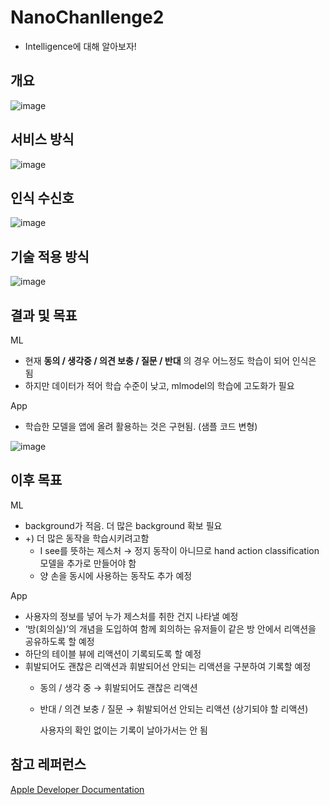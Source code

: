 # NanoChanllenge2
- Intelligence에 대해 알아보자!

## 개요

![image](https://user-images.githubusercontent.com/20871603/188385565-34413177-9a3a-4fe1-850c-2060a9870793.png)

## 서비스 방식

![image](https://user-images.githubusercontent.com/20871603/188385614-b4605a1b-1a88-483a-8bcb-7abec4641734.png)

## 인식 수신호

![image](https://user-images.githubusercontent.com/20871603/188385662-a3e6b331-ff8b-4043-9e40-5e926f198219.png)

## 기술 적용 방식

![image](https://user-images.githubusercontent.com/20871603/188385693-75e6df48-4c44-4340-9b73-5f2af4971d9a.png)

## 결과 및 목표

ML

- 현재 **동의 / 생각중 / 의견 보충 / 질문 / 반대** 의 경우 어느정도 학습이 되어 인식은 됨
- 하지만 데이터가 적어 학습 수준이 낮고, mlmodel의 학습에 고도화가 필요

App

- 학습한 모델을 앱에 올려 활용하는 것은 구현됨. (샘플 코드 변형)

![image](https://user-images.githubusercontent.com/20871603/188385735-3c8254d1-f893-40a4-8495-c26d56acf034.png)

## 이후 목표

ML

- background가 적음. 더 많은 background 확보 필요
- +) 더 많은 동작을 학습시키려고함
    - I see를 뜻하는 제스처 → 정지 동작이 아니므로 hand action classification 모델을 추가로 만들어야 함
    - 양 손을 동시에 사용하는 동작도 추가 예정

App

- 사용자의 정보를 넣어 누가 제스처를 취한 건지 나타낼 예정
- ‘방(회의실)’의 개념을 도입하여 함께 회의하는 유저들이 같은 방 안에서 리액션을 공유하도록 할 예정
- 하단의 테이블 뷰에 리액션이 기록되도록 할 예정
- 휘발되어도 괜찮은 리액션과 휘발되어선 안되는 리액션을 구분하여 기록할 예정
    - 동의 / 생각 중 → 휘발되어도 괜찮은 리액션
    - 반대 / 의견 보충 / 질문 → 휘발되어선 안되는 리액션 (상기되야 할 리액션)
        
        사용자의 확인 없이는 기록이 날아가서는 안 됨
        

## 참고 레퍼런스

[Apple Developer Documentation](https://developer.apple.com/documentation/createml/detecting_human_actions_in_a_live_video_feed)

